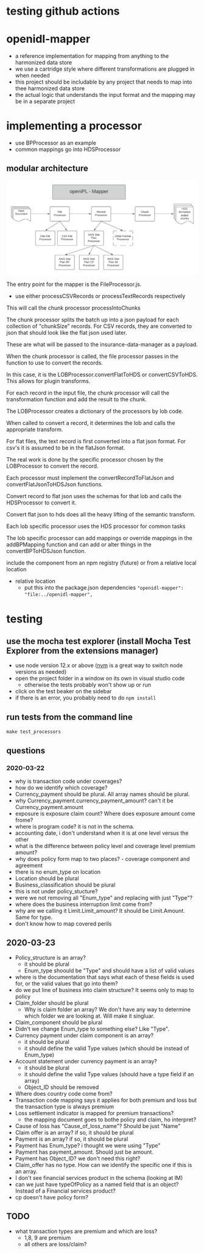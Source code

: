 # testing github actions

# openidl-mapper
- a reference implementation for mapping from anything to the harmonized data store
- we use a cartridge style where different transformations are plugged in when needed
- this project should be includable by any project that needs to map into thee harmonized data store
- the actual logic that understands the input format and the mapping may be in a separate project

# implementing a processor
- use BPProcessor as an example
- common mappings go into HDSProcessor

## modular architecture
![overview](openidl-mapper-overview.png)

The entry point for the mapper is the FileProcessor.js.
- use either processCSVRecords or processTextRecords respectively

This will call the chunk processor processIntoChunks

The chunk processor splits the batch up into a json payload for each collection of "chunkSize" records.  For CSV records, they are converted to json that should look like the flat json used later.

These are what will be passed to the insurance-data-manager as a payload.

When the chunk processor is called, the file processor passes in the function to use to convert the records.

In this case, it is the LOBProcessor.convertFlatToHDS or convertCSVToHDS.  This allows for plugin transforms.

For each record in the input file, the chunk processor will call the transformation function and add the result to the chunk.

The LOBProcessor creates a dictionary of the processors by lob code.

When called to convert a record, it determines the lob and calls the appropriate transform.

For flat files, the text record is first converted into a flat json format.  For csv's it is assumed to be in the flatJson format.

The real work is done by the specific processor chosen by the LOBProcessor to convert the record.

Each processor must implement the convertRecordToFlatJson and convertFlatJsonToHDSJson functions.

Convert record to flat json uses the schemas for that lob and calls the HDSProcessor to convert it.

Convert flat json to hds does all the heavy lifting of the semantic transform.

Each lob specific processor uses the HDS processor for common tasks

The lob specific processor can add mappings or override mappings in the addBPMapping function and can add or alter things in the convertBPToHDSJson function.

include the component from an npm registry (future) or from a relative local location
- relative location
    - put this into the package.json dependencies
    `"openidl-mapper": "file:../openidl-mapper",`

# testing
## use the mocha test explorer (install Mocha Test Explorer from the extensions manager)
- use node version 12.x or above ([nvm](https://github.com/nvm-sh/nvm) is a great way to switch node versions as needed)
- open the project folder in a window on its own in visual studio code
    - otherwise the tests probably won't show up or run
- click on the test beaker on the sidebar
- if there is an error, you probably need to do `npm install`

## run tests from the command line
````
make test_processors
````

## questions
### 2020-03-22
- why is transaction code under coverages?
- how do we identify which coverage?
- Currency_payment should be plural.  All array names should be plural.
- why Currency_payment.currency_payment_amount?  can't it be Currency_payment.amount
- exposure is exposure claim count?  Where does exposure amount come frome?
- where is program code?  it is not in the schema.
- accounting date, i don't understand when it is at one level versus the other
- what is the difference between policy level and coverage level premium amount?
- why does policy form map to two places?  - coverage component and agreement
- there is no enum_type on location
- Location should be plural
- Business_classification should be plural
- this is not under policy_stucture?
- were we not removing all "Enum_type" and replacing with just "Type"?
- where does the business interruption limit come from?
- why are we calling it Limit.Limit_amount?  It should be Limit.Amount.  Same for type.
- don't know how to map covered perils
## 2020-03-23
- Policy_structure is an array?
    - it should be plural
    - Enum_type shoould be "Type" and should have a list of valid values
- where is the documentation that says what each of these fields is used for, or the valid values that go into them?
- do we put line of business into claim structure?  It seems only to map to policy
- Claim_folder should be plural
    - Why is claim folder an array?  We don't have any way to determine which folder we are looking at.  Will make it singluar.
- Claim_component should be plural
- Didn't we change Enum_type to something else?  Like "Type".
- Currency payment under claim component is an array?
    - it should be plural
    - it should define the valid Type values (which should be instead of Enum_type)
- Account statement under currency payment is an array?
    - it should be plural
    - it should define the valid Type values (should have a type field if an array)
    - Object_ID should be removed
- Where does country code come from?
- Transaction code mapping says it applies for both premium and loss but the transaction type is always premium
- Loss settlement indicator is mapped for premium transactions?
    - the mapping document goes to bothe policy and claim, ho interpret?
- Cause of loss has "Cause_of_loss_name"?  Should be just "Name"
- Claim offer is an array?  if so, it should be plural
- Payment is an array?  if so, it should be plural
- Payment has Enum_type? i thought we were using "Type"
- Payment has payment_amount.  Should just be amount.
- Payment has Object_ID? we don't need this right?
- Claim_offer has no type.   How can we identify the specific one if this is an array.
- I don't see financial services product in the schema (looking at IM)
- can we just have typeOfPolicy as a named field that is an object? Instead of a Financial services product?
- cp doesn't have policy form?

## TODO
- what transaction types are premium and which are loss?
    - 1,8, 9 are premium
    - all others are loss/claim?
